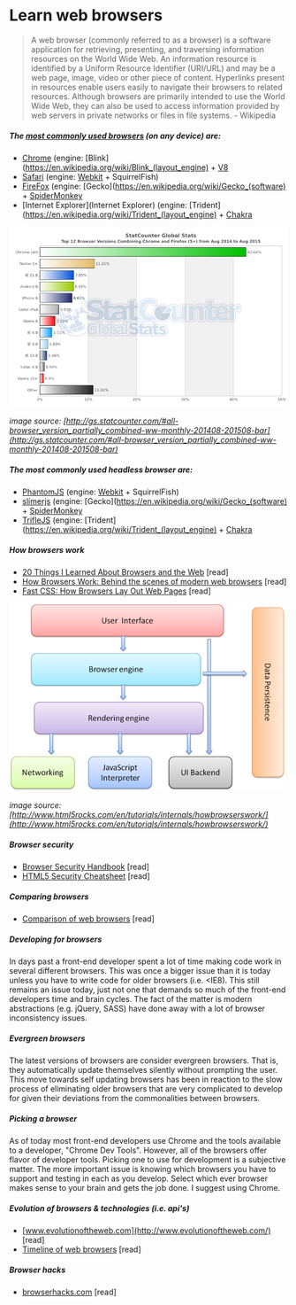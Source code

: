 # Learn web browsers

> A web browser (commonly referred to as a browser) is a software application for retrieving, presenting, and traversing information resources on the World Wide Web. An information resource is identified by a Uniform Resource Identifier (URI/URL) and may be a web page, image, video or other piece of content. Hyperlinks present in resources enable users easily to navigate their browsers to related resources. Although browsers are primarily intended to use the World Wide Web, they can also be used to access information provided by web servers in private networks or files in file systems. - Wikipedia

##### The [most commonly used browsers](http://www.sitepoint.com/browser-trends-april-2015-statcounter-vs-netmarketshare/) (on any device) are:

* [Chrome](http://www.google.com/chrome/) (engine: [Blink](https://en.wikipedia.org/wiki/Blink_(layout_engine) + [V8](https://en.wikipedia.org/wiki/V8_(JavaScript_engine))
* [Safari](https://www.apple.com/safari/) (engine: [Webkit](https://en.wikipedia.org/wiki/WebKit) + SquirrelFish)
* [FireFox](https://www.mozilla.org/en-US/firefox/new/) (engine: [Gecko](https://en.wikipedia.org/wiki/Gecko_(software) + [SpiderMonkey](https://en.wikipedia.org/wiki/SpiderMonkey_(software))
* [Internet Explorer](Internet Explorer) (engine: [Trident](https://en.wikipedia.org/wiki/Trident_(layout_engine) + [Chakra](https://en.wikipedia.org/wiki/Chakra_(JScript_engine))

![](../images/statcounter.png "http://gs.statcounter.com/#all-browser_version_partially_combined-ww-monthly-201408-201508-bar")

<cite>image source: [http://gs.statcounter.com/#all-browser_version_partially_combined-ww-monthly-201408-201508-bar](http://gs.statcounter.com/#all-browser_version_partially_combined-ww-monthly-201408-201508-bar)</cite>

##### The most commonly used headless browser are:

* [PhantomJS](http://phantomjs.org/) (engine: [Webkit](https://en.wikipedia.org/wiki/WebKit) + SquirrelFish)
* [slimerjs](http://slimerjs.org/) (engine: [Gecko](https://en.wikipedia.org/wiki/Gecko_(software) + [SpiderMonkey](https://en.wikipedia.org/wiki/SpiderMonkey_(software))
* [TrifleJS](http://triflejs.org/) (engine: [Trident](https://en.wikipedia.org/wiki/Trident_(layout_engine) + [Chakra](https://en.wikipedia.org/wiki/Chakra_(JScript_engine))

##### How browsers work

* [20 Things I Learned About Browsers and the Web](http://www.20thingsilearned.com/en-US/foreword/1) [read]
* [How Browsers Work: Behind the scenes of modern web browsers](http://www.html5rocks.com/en/tutorials/internals/howbrowserswork/) [read]
* [Fast CSS: How Browsers Lay Out Web Pages](http://dbaron.org/talks/2012-03-11-sxsw/master.xhtml) [read]

![](../images/browsers-work.png "http://www.html5rocks.com/en/tutorials/internals/howbrowserswork/")

<cite>image source: [http://www.html5rocks.com/en/tutorials/internals/howbrowserswork/](http://www.html5rocks.com/en/tutorials/internals/howbrowserswork/)</cite>

##### Browser security

* [Browser Security Handbook](https://code.google.com/p/browsersec/wiki/Main) [read]
* [HTML5 Security Cheatsheet](https://html5sec.org/#javascript) [read]

##### Comparing browsers

* [Comparison of web browsers](https://en.wikipedia.org/wiki/Comparison_of_web_browsers) [read]

##### Developing for browsers

In days past a front-end developer spent a lot of time making code work in several different browsers. This was once a bigger issue than it is today unless you have to write code for older browsers (i.e. <IE8). This still remains an issue today, just not one that demands so much of the front-end developers time and brain cycles. The fact of the matter is modern abstractions (e.g. jQuery, SASS) have done away with a lot of browser inconsistency issues.

##### Evergreen browsers

The latest versions of browsers are consider evergreen browsers. That is, they automatically update themselves silently without prompting the user. This move towards self updating browsers has been in reaction to the slow process of eliminating older browsers that are very complicated to develop for given their deviations from the commonalities between browsers.

##### Picking a browser

As of today most front-end developers use Chrome and the tools available to a developer, "Chrome Dev Tools". However, all of the browsers offer flavor of developer tools. Picking one to use for development is a subjective matter. The more important issue is knowing which browsers you have to support and testing in each as you develop. Select which ever browser makes sense to your brain and gets the job done. I suggest using Chrome.

##### Evolution of browsers & technologies (i.e. api's)

* [www.evolutionoftheweb.com](http://www.evolutionoftheweb.com/) [read]
* [Timeline of web browsers](https://en.wikipedia.org/wiki/Timeline_of_web_browsers) [read]

##### Browser hacks

* [browserhacks.com](http://browserhacks.com/) [read]

















 






